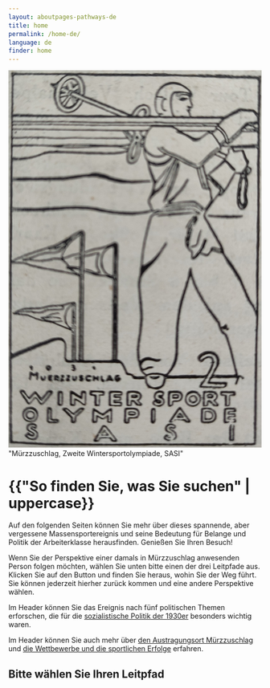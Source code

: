 ```yaml
---
layout: aboutpages-pathways-de
title: home
permalink: /home-de/
language: de
finder: home
---
```

<!--users return to this page to access the pathways. the "a href" links lead to topical areas that can be accessed from the header menu too.-->
<div class="home-content" class="mx-auto">
    <div class="d-flex flex-row">
        <div class="col-sm-4">
            <img src="../media/IMG_20210624_112140.jpg" class="img-fluid" id="logo" alt="Event logo">"Mürzzuschlag, Zweite Wintersportolympiade, SASI"
        </div>
        <div class="col-sm-8">
            <h1 class="start-heading">{{"So finden Sie, was Sie suchen" | uppercase}}</h1>
            <p class="intro-text">Auf den folgenden Seiten können Sie mehr über dieses spannende, aber vergessene Massensportereignis und seine Bedeutung für Belange und Politik der Arbeiterklasse herausfinden. Genießen Sie Ihren Besuch!</p>
            <p class="intro-text"> Wenn Sie der Perspektive einer damals in Mürzzuschlag anwesenden Person folgen möchten, wählen Sie unten bitte einen der drei Leitpfade aus. Klicken Sie auf den Button und finden Sie heraus, wohin Sie der Weg führt. Sie können jederzeit hierher zurück kommen und eine andere Perspektive wählen.</p>
            <p class="intro-text">Im Header können Sie das Ereignis nach fünf politischen Themen erforschen, die für die <a href="/about-politics-de">sozialistische Politik der 1930er</a> besonders wichtig waren.</p>
            <p class="intro-text">Im Header können Sie auch mehr über <a href="/about-venue-de">den Austragungsort Mürzzuschlag</a> und <a href="/fixtures-and-results-de">die Wettbewerbe und die sportlichen Erfolge</a> erfahren.</p>
        </div>
    </div>
</div>
<div class="choose-path">
    <h2 class="homeh2">Bitte wählen Sie Ihren Leitpfad</h2>
</div>
